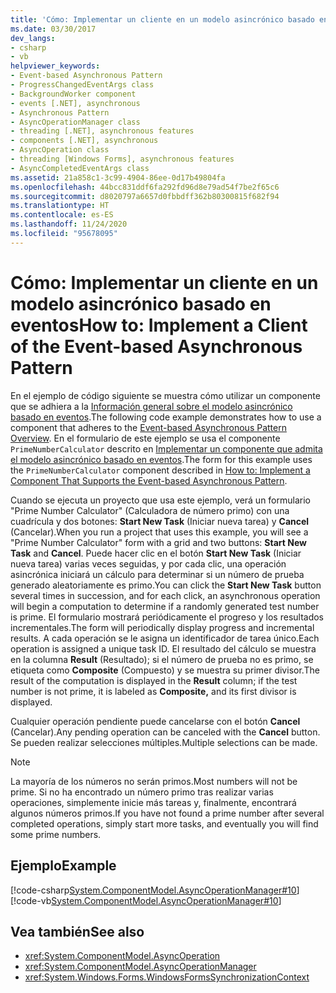 ```yaml
---
title: 'Cómo: Implementar un cliente en un modelo asincrónico basado en eventos'
ms.date: 03/30/2017
dev_langs:
- csharp
- vb
helpviewer_keywords:
- Event-based Asynchronous Pattern
- ProgressChangedEventArgs class
- BackgroundWorker component
- events [.NET], asynchronous
- Asynchronous Pattern
- AsyncOperationManager class
- threading [.NET], asynchronous features
- components [.NET], asynchronous
- AsyncOperation class
- threading [Windows Forms], asynchronous features
- AsyncCompletedEventArgs class
ms.assetid: 21a858c1-3c99-4904-86ee-0d17b49804fa
ms.openlocfilehash: 44bcc831ddf6fa292fd96d8e79ad54f7be2f65c6
ms.sourcegitcommit: d8020797a6657d0fbbdff362b80300815f682f94
ms.translationtype: HT
ms.contentlocale: es-ES
ms.lasthandoff: 11/24/2020
ms.locfileid: "95678095"
---
```

# <a name="how-to-implement-a-client-of-the-event-based-asynchronous-pattern"></a><span data-ttu-id="b66eb-102">Cómo: Implementar un cliente en un modelo asincrónico basado en eventos</span><span class="sxs-lookup"><span data-stu-id="b66eb-102">How to: Implement a Client of the Event-based Asynchronous Pattern</span></span>

<span data-ttu-id="b66eb-103">En el ejemplo de código siguiente se muestra cómo utilizar un componente que se adhiera a la [Información general sobre el modelo asincrónico basado en eventos](event-based-asynchronous-pattern-overview.md).</span><span class="sxs-lookup"><span data-stu-id="b66eb-103">The following code example demonstrates how to use a component that adheres to the [Event-based Asynchronous Pattern Overview](event-based-asynchronous-pattern-overview.md).</span></span> <span data-ttu-id="b66eb-104">En el formulario de este ejemplo se usa el componente `PrimeNumberCalculator` descrito en [Implementar un componente que admita el modelo asincrónico basado en eventos](component-that-supports-the-event-based-asynchronous-pattern.md).</span><span class="sxs-lookup"><span data-stu-id="b66eb-104">The form for this example uses the `PrimeNumberCalculator` component described in [How to: Implement a Component That Supports the Event-based Asynchronous Pattern](component-that-supports-the-event-based-asynchronous-pattern.md).</span></span>  
  
 <span data-ttu-id="b66eb-105">Cuando se ejecuta un proyecto que usa este ejemplo, verá un formulario "Prime Number Calculator" (Calculadora de número primo) con una cuadrícula y dos botones: **Start New Task** (Iniciar nueva tarea) y **Cancel** (Cancelar).</span><span class="sxs-lookup"><span data-stu-id="b66eb-105">When you run a project that uses this example, you will see a "Prime Number Calculator" form with a grid and two buttons: **Start New Task** and **Cancel**.</span></span> <span data-ttu-id="b66eb-106">Puede hacer clic en el botón **Start New Task** (Iniciar nueva tarea) varias veces seguidas, y por cada clic, una operación asincrónica iniciará un cálculo para determinar si un número de prueba generado aleatoriamente es primo.</span><span class="sxs-lookup"><span data-stu-id="b66eb-106">You can click the **Start New Task** button several times in succession, and for each click, an asynchronous operation will begin a computation to determine if a randomly generated test number is prime.</span></span> <span data-ttu-id="b66eb-107">El formulario mostrará periódicamente el progreso y los resultados incrementales.</span><span class="sxs-lookup"><span data-stu-id="b66eb-107">The form will periodically display progress and incremental results.</span></span> <span data-ttu-id="b66eb-108">A cada operación se le asigna un identificador de tarea único.</span><span class="sxs-lookup"><span data-stu-id="b66eb-108">Each operation is assigned a unique task ID.</span></span> <span data-ttu-id="b66eb-109">El resultado del cálculo se muestra en la columna **Result** (Resultado); si el número de prueba no es primo, se etiqueta como **Composite** (Compuesto) y se muestra su primer divisor.</span><span class="sxs-lookup"><span data-stu-id="b66eb-109">The result of the computation is displayed in the **Result** column; if the test number is not prime, it is labeled as **Composite,** and its first divisor is displayed.</span></span>  
  
 <span data-ttu-id="b66eb-110">Cualquier operación pendiente puede cancelarse con el botón **Cancel** (Cancelar).</span><span class="sxs-lookup"><span data-stu-id="b66eb-110">Any pending operation can be canceled with the **Cancel** button.</span></span> <span data-ttu-id="b66eb-111">Se pueden realizar selecciones múltiples.</span><span class="sxs-lookup"><span data-stu-id="b66eb-111">Multiple selections can be made.</span></span>  
  
> [!NOTE]
> <span data-ttu-id="b66eb-112">La mayoría de los números no serán primos.</span><span class="sxs-lookup"><span data-stu-id="b66eb-112">Most numbers will not be prime.</span></span> <span data-ttu-id="b66eb-113">Si no ha encontrado un número primo tras realizar varias operaciones, simplemente inicie más tareas y, finalmente, encontrará algunos números primos.</span><span class="sxs-lookup"><span data-stu-id="b66eb-113">If you have not found a prime number after several completed operations, simply start more tasks, and eventually you will find some prime numbers.</span></span>  
  
## <a name="example"></a><span data-ttu-id="b66eb-114">Ejemplo</span><span class="sxs-lookup"><span data-stu-id="b66eb-114">Example</span></span>  

 [!code-csharp[System.ComponentModel.AsyncOperationManager#10](snippets/component-that-supports-the-event-based-asynchronous-pattern/csharp/primenumbercalculatormain.cs#10)]
 [!code-vb[System.ComponentModel.AsyncOperationManager#10](snippets/component-that-supports-the-event-based-asynchronous-pattern/vb/primenumbercalculatormain.vb#10)]  
  
## <a name="see-also"></a><span data-ttu-id="b66eb-115">Vea también</span><span class="sxs-lookup"><span data-stu-id="b66eb-115">See also</span></span>

- <xref:System.ComponentModel.AsyncOperation>
- <xref:System.ComponentModel.AsyncOperationManager>
- <xref:System.Windows.Forms.WindowsFormsSynchronizationContext>
